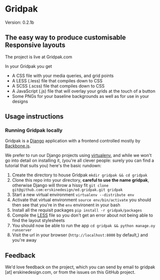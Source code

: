 # Gridpak

Version: 0.2.1b

## The easy way to produce customisable Responsive layouts

The project is live at Gridpak.com

In your Gridpak you get

* A CSS file with your media queries, and grid points
* A LESS (.less) file that compiles down to CSS
* A SCSS (.scss) file that compiles down to CSS
* A JavaScript (.js) file that will overlay your grids at the touch of a
  button
* Some PNGs for your baseline backgrounds as well as for use in your
  designs

## Usage instructions

### Running Gridpak locally

Gridpak is a [Django][] application with a frontend controlled mostly by [Backbone.js][].

We prefer to run our Django projects using [virtualenv][], and while we won't go into detail on installing it, (you're all clever people: surely you can find a tutorial that suits you) here's the basic rundown:

1. Create the directory to house Gridpak `mkdir gridpak && cd gridpak`
1. Clone this repo into your directory, __careful to use the name gridpak__, otherwise Django will throw a hissy fit `git clone git@github.com:erskinedesign/ed.gridpak.git gridpak`
1. Start a new virtual environment `virtualenv --distribute env`
1. Activate that virtual environment `source env/bin/activate` you should then see that you're in the `env` environent in your bash
1. Install all the requisit packages `pip install -r gridpak/packages`
1. Compile the [LESS][] file so you don't get an error about not being able to find the layout stylesheets
1. You should now be able to run the app `cd gridpak && python manage.oy runserver`
1. Visit the url in your browser (`http://localhost:8000` by default,) and you're away

## Feedback

We'd love feedback on the project, which you can send by email to gridpak [at] erskinedesign.com, or from the issues on this GitHub project. 

[Django]: http://djangoproject.com/
[Backbone.js]: /http://documentcloud.github.com/backbone/
[virtualenv]: http://pypi.python.org/pypi/virtualenv
[Less]: http://lesscss.org/

